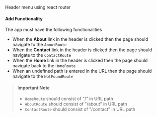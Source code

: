 Header menu using react router

#### Add Functionality

The app must have the following functionalities

- When the **About** link in the header is clicked then the page should navigate
  to the `AboutRoute`
- When the **Contact** link in the header is clicked then the page should
  navigate to the `ContactRoute`
- When the **Home** link in the header is clicked then the page should navigate
  back to the `HomeRoute`
- When an undefined path is entered in the URL then the page should navigate to
  the `NotFoundRoute`

> #### Important Note
>
> - `HomeRoute` should consist of "/" in URL path
> - `AboutRoute` should consist of "/about" in URL path
> - `ContactRoute` should consist of "/contact" in URL path
